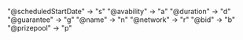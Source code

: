 "@scheduledStartDate" -> "s"
"@avability" -> "a"
"@duration" -> "d"
"@guarantee" -> "g"
"@name" -> "n"
"@network" -> "r"
"@bid" -> "b"
"@prizepool" -> "p"